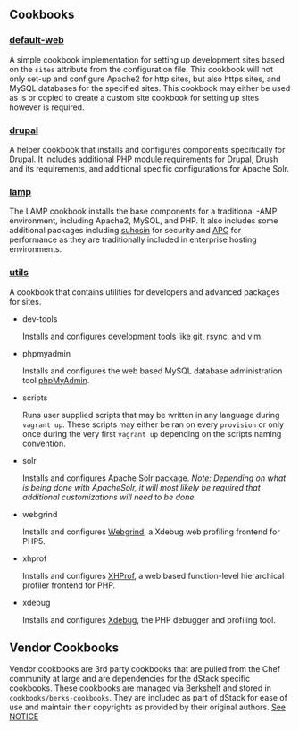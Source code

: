 Cookbooks
---------

### [default-web](../cookbooks/local-cookbooks/default-web)

A simple cookbook implementation for setting up development sites based on the
`sites` attribute from the configuration file. This cookbook will not only
set-up and configure Apache2 for http sites, but also https sites, and MySQL
databases for the specified sites. This cookbook may either be used as is or
copied to create a custom site cookbook for setting up sites however is required.

### [drupal](../cookbooks/local-cookbooks/drupal)

A helper cookbook that installs and configures components specifically for
Drupal. It includes additional PHP module requirements for Drupal, Drush and
its requirements, and additional specific configurations for Apache Solr.

### [lamp](../cookbooks/local-cookbooks/lamp)

The LAMP cookbook installs the base components for a traditional -AMP
environment, including Apache2, MySQL, and PHP. It also includes some additional
packages including [suhosin](https://suhosin.org/stories/index.html) for
security and [APC](http://php.net/manual/en/book.apc.php) for performance as
they are traditionally included in enterprise hosting environments.

### [utils](../cookbooks/local-cookbooks/utils)

A cookbook that contains utilities for developers and advanced packages for sites.

* dev-tools

    Installs and configures development tools like git, rsync, and vim.

* phpmyadmin

    Installs and configures the web based MySQL database administration tool
    [phpMyAdmin](http://www.phpmyadmin.net/home_page/index.php).

* scripts

    Runs user supplied scripts that may be written in any language during
    `vagrant up`. These scripts may either be ran on every `provision` or only
    once during the very first `vagrant up` depending on the scripts naming
    convention.

* solr

    Installs and configures Apache Solr package. *Note: Depending on what is
    being done with ApacheSolr, it will most likely be required that additional
    customizations will need to be done.*

* webgrind

    Installs and configures [Webgrind](https://github.com/jokkedk/webgrind), a
    Xdebug web profiling frontend for PHP5.

* xhprof

    Installs and configures [XHProf](https://github.com/phacility/xhprof), a
    web based function-level hierarchical profiler frontend for PHP.

* xdebug

    Installs and configures [Xdebug](http://xdebug.org/), the PHP debugger and
    profiling tool.

Vendor Cookbooks
----------------

Vendor cookbooks are 3rd party cookbooks that are pulled from the Chef community
at large and are dependencies for the dStack specific cookbooks. These cookbooks
are managed via [Berkshelf](http://berkshelf.com/) and stored in
`cookbooks/berks-cookbooks`. They are included as part of dStack for ease of
use and maintain their copyrights as provided by their original authors.
[See NOTICE](../NOTICE)
